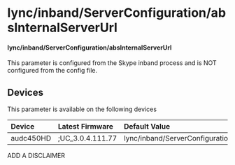 ﻿---
description: lync/inband/ServerConfiguration/absInternalServerUrl
search:
    keywords: ['lync','inband','ServerConfiguration','absInternalServerUrl']
---

# lync/inband/ServerConfiguration/absInternalServerUrl

#### lync/inband/ServerConfiguration/absInternalServerUrl

This parameter is configured from the Skype inband process and is NOT configured from the config file.



## Devices
This parameter is available on the following devices

| Device | Latest Firmware | Default Value |
|:---|:---|:---|
| audc450HD | ;UC_3.0.4.111.77 | lync/inband/ServerConfiguration/absInternalServerUrl= 

ADD A DISCLAIMER
